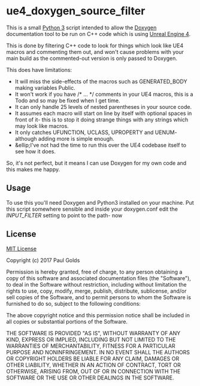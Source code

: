 # ue4_doxygen_source_filter

This is a small [Python 3](https://www.python.org/) script intended to allow the [Doxygen](http://www.stack.nl/~dimitri/doxygen/) documentation tool to be run on C++ code which is using [Unreal Engine 4](https://www.unrealengine.com/what-is-unreal-engine-4).

This is done by filtering C++ code to look for things which look like UE4 macros and commenting them out, and won't cause problems with your main build as the commented-out version is only passed to Doxygen.

This does have limitations:
* It will miss the side-effects of the macros such as GENERATED_BODY making variables Public.
* It won't work if you have /\* ... \*/ comments in your UE4 macros, this is a Todo and so may be fixed when I get time.
* It can only handle 25 levels of nested parentheses in your source code.
* It assumes each macro will start on line by itself with optional spaces in front of it- this is to stop it doing strange things with any strings which may look like macros.
* It only catches UFUNCTION, UCLASS, UPROPERTY and UENUM- although adding more is simple enough.
* &ellip;I've not had the time to run this over the UE4 codebase itself to see how it does.

So, it's not perfect, but it means I can use Doxygen for my own code and this makes me happy.

## Usage
To use this you'll need Doxygen and Python3 installed on your machine.  Put this script somewhere sensible and inside your doxygen.conf edit the *INPUT_FILTER* setting to point to the path- now

## License
[MIT License](https://en.wikipedia.org/wiki/MIT_License)

Copyright (c) 2017 Paul Golds

Permission is hereby granted, free of charge, to any person obtaining a copy
of this software and associated documentation files (the "Software"), to deal
in the Software without restriction, including without limitation the rights
to use, copy, modify, merge, publish, distribute, sublicense, and/or sell
copies of the Software, and to permit persons to whom the Software is
furnished to do so, subject to the following conditions:

The above copyright notice and this permission notice shall be included in all
copies or substantial portions of the Software.

THE SOFTWARE IS PROVIDED "AS IS", WITHOUT WARRANTY OF ANY KIND, EXPRESS OR
IMPLIED, INCLUDING BUT NOT LIMITED TO THE WARRANTIES OF MERCHANTABILITY,
FITNESS FOR A PARTICULAR PURPOSE AND NONINFRINGEMENT. IN NO EVENT SHALL THE
AUTHORS OR COPYRIGHT HOLDERS BE LIABLE FOR ANY CLAIM, DAMAGES OR OTHER
LIABILITY, WHETHER IN AN ACTION OF CONTRACT, TORT OR OTHERWISE, ARISING FROM,
OUT OF OR IN CONNECTION WITH THE SOFTWARE OR THE USE OR OTHER DEALINGS IN THE
SOFTWARE.
